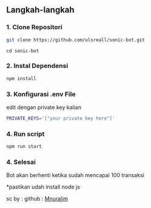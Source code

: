 ## Langkah-langkah

### 1. Clone Repositori

```bash
git clone https://github.com/ulsreall/sonic-bot.git
```

```
cd sonic-bot
```

### 2. Instal Dependensi

```bash
npm install
```

### 3. Konfigurasi .env File

edit dengan private key kalian

```bash
PRIVATE_KEYS='["your private key here"]'
```

### 4. Run script

```bash
npm run start
```

### 4. Selesai

Bot akan berhenti ketika sudah mencapai 100 transaksi


\*pastikan udah install node js

sc by :
github : [Mnuralim](https://github.com/Mnuralim)
